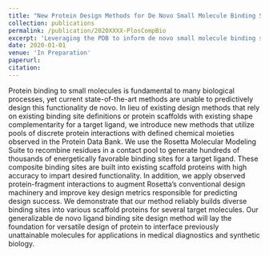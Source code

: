 ```yaml
---
title: "New Protein Design Methods for De Novo Small Molecule Binding Sites"
collection: publications
permalink: /publication/2020XXXX-PlosCompBio
excerpt: 'Leveraging the PDB to inform de novo small molecule binding site design'
date: 2020-01-01
venue: 'In Preparation'
paperurl: 
citation: 
---
```

Protein binding to small molecules is fundamental to many biological processes, yet current state-of-the-art methods are
unable to predictively design this functionality de novo. In lieu of existing design methods that rely on existing 
binding site definitions or protein scaffolds with existing shape complementarity for a target ligand, we introduce 
new methods that utilize pools of discrete protein interactions with defined chemical moieties observed in the Protein
Data Bank. We use the Rosetta Molecular Modeling Suite to recombine residues in a contact pool to generate hundreds of 
thousands of energetically favorable binding sites for a target ligand. These composite binding sites are built into 
existing scaffold proteins with high accuracy to impart desired functionality. In addition, we apply observed 
protein-fragment interactions to augment Rosetta’s conventional design machinery and improve key design metrics 
responsible for predicting design success. We demonstrate that our method reliably builds diverse binding sites into 
various scaffold proteins for several target molecules. Our generalizable de novo ligand binding site design method 
will lay the foundation for versatile design of protein to interface previously unattainable molecules for applications 
in medical diagnostics and synthetic biology.